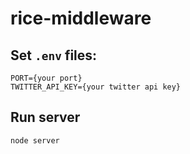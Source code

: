 # rice-middleware

## Set `.env` files:

```
PORT={your port}
TWITTER_API_KEY={your twitter api key}
```

## Run server

```
node server
```
